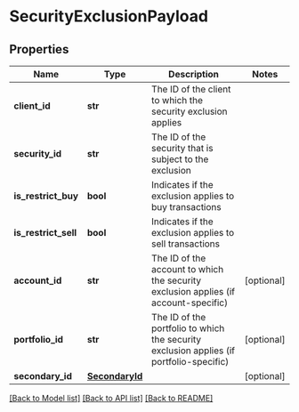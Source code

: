 # SecurityExclusionPayload

## Properties
Name | Type | Description | Notes
------------ | ------------- | ------------- | -------------
**client_id** | **str** | The ID of the client to which the security exclusion applies | 
**security_id** | **str** | The ID of the security that is subject to the exclusion | 
**is_restrict_buy** | **bool** | Indicates if the exclusion applies to buy transactions | 
**is_restrict_sell** | **bool** | Indicates if the exclusion applies to sell transactions | 
**account_id** | **str** | The ID of the account to which the security exclusion applies (if account-specific) | [optional] 
**portfolio_id** | **str** | The ID of the portfolio to which the security exclusion applies (if portfolio-specific) | [optional] 
**secondary_id** | [**SecondaryId**](SecondaryId.md) |  | [optional] 

[[Back to Model list]](../README.md#documentation-for-models) [[Back to API list]](../README.md#documentation-for-api-endpoints) [[Back to README]](../README.md)


